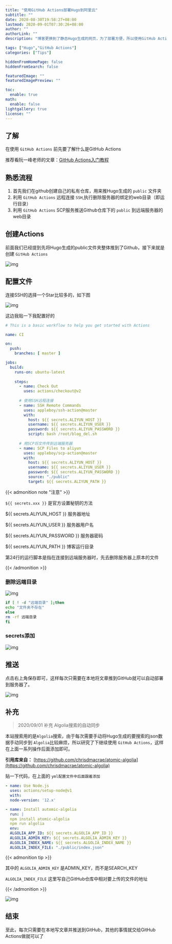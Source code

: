 ```yaml
---
title: "使用GitHub Actions部署Hugo到阿里云"
subtitle: ""
date: 2020-08-30T19:58:27+08:00
lastmod: 2020-09-01T07:30:26+08:00
author: ""
authorLink: ""
description: "博客更换到了静态Hugo生成的网页，为了部署方便，所以使用GitHub Actions来自动化部署"

tags: ["Hugo","GitHub Actions"]
categories: ["Tips"]

hiddenFromHomePage: false
hiddenFromSearch: false

featuredImage: ""
featuredImagePreview: ""

toc:
  enable: true
math:
  enable: false
lightgallery: true
license: ""
---
```

<!--more-->

## 了解

在使用 `GitHub Actions` 前先要了解什么是GitHub Actions

推荐看阮一峰老师的文章：[GitHub Actions入门教程](http://www.ruanyifeng.com/blog/2019/09/getting-started-with-github-actions.html)

## 熟悉流程

1. 首先我们在github创建自己的私有仓库，用来推Hugo生成的 `public` 文件夹
2. 利用 `GitHub Actions` 远程连接 `SSH`,执行删除服务器的绑定的web目录（即运行目录）
3. 利用 `GitHub Actions` SCP服务推送Github仓库下的 `public` 到远端服务器的web目录

## 创建Actions

前面我们已经提到先将Hugo生成的public文件夹整体推到了Github，接下来就是创建 `GitHub Actions`

![img](https://pic.yqqy.top/blog/1.png?imageMogr2/format/webp/interlace/1 "创建Actions")

## 配置文件

连接SSH的选择一个Star比较多的，如下图

![img](https://pic.yqqy.top/blog/2.png?imageMogr2/format/webp/interlace/1 "选择市场插件")

这边我贴一下我配置好的

```yml
# This is a basic workflow to help you get started with Actions

name: CI

on:
  push:
    branches: [ master ]

jobs:
  build:
    runs-on: ubuntu-latest
    
    steps:
      - name: Check Out
        uses: actions/checkout@v2
          
      # 使用SSH远程连接
      - name: SSH Remote Commands
        uses: appleboy/ssh-action@master
        with:
          host: ${{ secrets.ALIYUN_HOST }}
          username: ${{ secrets.ALIYUN_USER }}
          password: ${{ secrets.ALIYUN_PASSWORD }}
          script: bash /root/blog_del.sh
          
      # 用SCP将文件传到远端服务器
      - name: SCP Files to aliyun
        uses: appleboy/scp-action@master
        with:
          host: ${{ secrets.ALIYUN_HOST }}
          username: ${{ secrets.ALIYUN_USER }}
          password: ${{ secrets.ALIYUN_PASSWORD }}
          source: "./public"
          target: ${{ secrets.ALIYUN_PATH }}
```

{{< admonition note "注意" >}}

`${{ secrets.xxx }}` 是官方设置秘钥的方法

${{ secrets.ALIYUN_HOST }} 服务器地址

${{ secrets.ALIYUN_USER }} 服务器用户名

${{ secrets.ALIYUN_PASSWORD }} 服务器密码

${{ secrets.ALIYUN_PATH }} 博客运行目录

第24行的运行脚本是指在连接到远端服务器时，先去删除服务器上原本的文件

{{< /admonition >}}

### 删除远端目录

![img](https://pic.yqqy.top/blog/20200830210144.png?imageMogr2/format/webp/interlace/1 "删除远端目录")

```bash
if [ ! -d "远端目录" ];then
echo "文件夹不存在"
else
rm -rf 远端目录
fi
```



### secrets添加

![img](https://pic.yqqy.top/blog/20200830204924.png?imageMogr2/format/webp/interlace/1 "secrets添加位置")

## 推送

点击右上角保存即可，这样每次只需要在本地将文章推到GitHub就可以自动部署到服务器了。

![img](https://pic.yqqy.top/blog/20200830205650.png?imageMogr2/format/webp/interlace/1 "运行日志")

## 补充

> 2020/09/01 补充 Algolia搜索的自动同步

本站搜索用的是`Algolia`搜索，由于每次需要手动将Hugo生成的要搜索的json数据手动同步到 `Algolia`比较麻烦，所以研究了下继续使用 `GitHub Actions`，这样在上面一系列操作后面添加即可。

**引用库来自：** [https://github.com/chrisdmacrae/atomic-algolia](https://github.com/chrisdmacrae/atomic-algolia)

贴一下代码，在上面的 `yml配置文件中后面跟着添加`

```yml
- name: Use Node.js
  uses: actions/setup-node@v1
  with:
  node-version: '12.x'

- name: Install automic-algolia
  run: | 
  npm install atomic-algolia
  npm run algolia
  env:
  ALGOLIA_APP_ID: ${{ secrets.ALGOLIA_APP_ID }}
  ALGOLIA_ADMIN_KEY: ${{ secrets.ALGOLIA_ADMIN_KEY }}
  ALGOLIA_INDEX_NAME: ${{ secrets.ALGOLIA_INDEX_NAME }}
  ALGOLIA_INDEX_FILE: "./public/index.json"
```

{{< admonition tip >}}

其中的 `ALGOLIA_ADMIN_KEY` 是ADMIN_KEY，而不是SEARCH_KEY

`ALGOLIA_INDEX_FILE` 这里写自己GitHub仓库中相对要上传的文件的地址 

{{< /admonition >}}

![img](https://pic.yqqy.top/blog/20200901074049.png?imageMogr2/format/webp/interlace/1 "完美执行")

## 结束

至此，每次只需要在本地写文章并推送到GitHub，其他的事情就交给GitHub Actions做就可以了